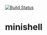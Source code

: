 [![Build Status](https://travis-ci.org/lpoujade/minishell.svg?branch=master)](https://travis-ci.org/lpoujade/minishell)
# minishell
